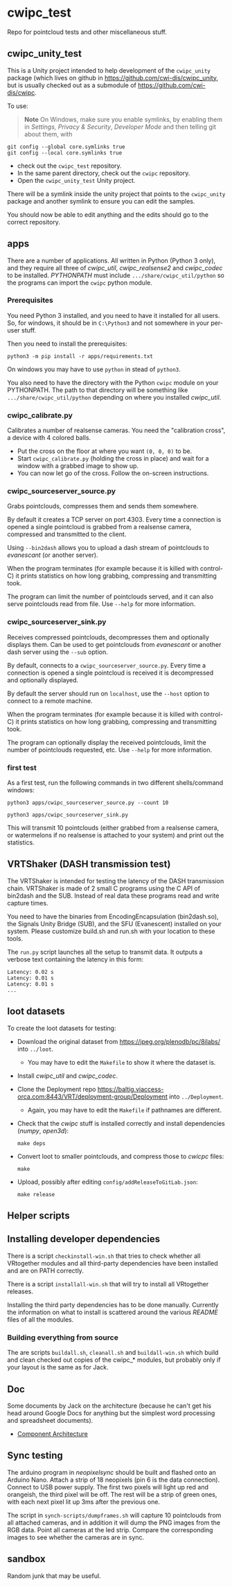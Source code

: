 # cwipc_test

Repo for pointcloud tests and other miscellaneous stuff.

## cwipc\_unity\_test

This is a Unity project intended to help development of the `cwipc_unity` package (which lives on github in <https://github.com/cwi-dis/cwipc_unity>, but is usually checked out as a submodule of <https://github.com/cwi-dis/cwipc>.

To use:

> **Note**
> On Windows, make sure you enable symlinks, by enabling them in _Settings, Privacy & Security_, _Developer Mode_ and then telling git about them, with

```
git config --global core.symlinks true
git config --local core.symlinks true
```

- check out the `cwipc_test` repository.
- In the same parent directory, check out the `cwipc` repository.
- Open the `cwipc_unity_test` Unity project.

There will be a symlink inside the unity project that points to the `cwipc_unity` package and another symlink to ensure you can edit the samples.

You should now be able to edit anything and the edits should go to the correct repository.

## apps

There are a number of applications. All written in Python (Python 3 only), and they require all three of _cwipc\_util_, _cwipc\_realsense2_ and _cwipc\_codec_ to be installed. _PYTHONPATH_ must include `.../share/cwipc_util/python` so the programs can import the `cwipc` python module.

### Prerequisites

You need Python 3 installed, and you need to have it installed for all users. So, for windows, it should be in `C:\Python3` and not somewhere in your per-user stuff.

Then you need to install the prerequisites:

```
python3 -m pip install -r apps/requirements.txt
```

On windows you may have to use `python` in stead of `python3`.

You also need to have the directory with the Python `cwipc` module on your PYTHONPATH. The path to that directory will be something like `.../share/cwipc_util/python` depending on where you installed *cwipc_util*.

### cwipc_calibrate.py

Calibrates a number of realsense cameras. You need the "calibration cross", a device with 4 colored balls.

- Put the cross on the floor at where you want `(0, 0, 0)` to be.
- Start `cwipc_calibrate.py` (holding the cross in place) and wait for a window with a grabbed image to show up.
- You can now let go of the cross. Follow the on-screen instructions.

### cwipc\_sourceserver\_source.py

Grabs pointclouds, compresses them and sends them somewhere.

By default it creates a TCP server on port 4303. Every time a connection is opened a single pointcloud is grabbed from a realsense camera, compressed and transmitted to the client.

Using `--bin2dash` allows you to upload a dash stream of pointclouds to _evanescant_ (or another server).

When the program terminates (for example because it is killed with control-C) it prints statistics on how long grabbing, compressing and transmitting took.

The program can limit the number of pointclouds served, and it can also serve pointclouds read from file. Use `--help` for more information.

### cwipc\_sourceserver\_sink.py

Receives compressed pointclouds, decompresses them and optionally displays them. Can be used to get pointclouds from _evanescant_ or another dash server using the `--sub` option.

By default, connects to a `cwipc_sourceserver_source.py`. Every time a connection is opened a single pointcloud is received it is decompressed and optionally displayed.

By default the server should run on `localhost`, use the `--host` option to connect to a remote machine.

When the program terminates (for example because it is killed with control-C) it prints statistics on how long grabbing, compressing and transmitting took.

The program can optionally display the received pointclouds, limit the number of pointclouds requested, etc. Use `--help` for more information.

### first test

As a first test, run the following commands in two different shells/command windows:

```
python3 apps/cwipc_sourceserver_source.py --count 10
```

```
python3 apps/cwipc_sourceserver_sink.py
```

This will transmit 10 pointclouds (either grabbed from a realsense camera, or watermelons if no realsense is attached to your system) and print out the statistics.

## VRTShaker (DASH transmission test)

The VRTShaker is intended for testing the latency of the DASH transmission chain. VRTShaker is made of 2 small C programs using the C API of bin2dash and the SUB. Instead of real data these programs read and write capture times.

You need to have the binaries from EncodingEncapsulation (bin2dash.so), the Signals Unity Bridge (SUB), and the SFU (Evanescent) installed on your system. Please customize build.sh and run.sh with your location to these tools.

The ```run.py``` script launches all the setup to transmit data. It outputs a verbose text containing the latency in this form:

```
Latency: 0.02 s
Latency: 0.01 s
Latency: 0.01 s
...

```

## loot datasets

To create the loot datasets for testing:

- Download the original dataset from <https://jpeg.org/plenodb/pc/8ilabs/> into `../loot`.
	
	- You may have to edit the `Makefile` to show it where the dataset is.
- Install _cwipc\_util_ and _cwipc\_codec_.
- Clone the Deployment repo <https://baltig.viaccess-orca.com:8443/VRT/deployment-group/Deployment> into `../Deployment`.
	
	- Again, you may have to edit the `Makefile` if pathnames are different.
- Check that the _cwipc_ stuff is installed correctly and install dependencies (_numpy_, _open3d_):

  ```
  make deps
  ```
- Convert loot to smaller pointclouds, and compress those to _cwicpc_ files:

  ```
  make
  ```
 - Upload, possibly after editing `config/addReleaseToGitLab.json`:

   ```
   make release
   ```

## Helper scripts

## Installing developer dependencies

There is a script `checkinstall-win.sh` that tries to check whether all VRtogether modules and all third-party dependencies have been
installed and are on PATH correctly.

There is a script `installall-win.sh` that will try to install all VRtogether releases.

Installing the third party dependencies has to be done manually. Currently the information on what to install is scattered around the various *README* files of all the modules.

### Building everything from source

The are scripts `buildall.sh`, `cleanall.sh` and `buildall-win.sh` which build and clean checked out copies of the cwipc_* modules, but probably only if your layout is the same as for Jack.

## Doc

Some documents by Jack on the architecture (because he can't get his head around Google Docs for anything but the simplest word processing and spreadsheet documents).

- [Component Architecture](doc/component-architecture.md)

## Sync testing

The arduino program in _neopixelsync_ should be built and flashed onto an Arduino Nano. Attach a strip of 18 neopixels (pin 6 is the data connection). Connect to USB power supply. The first two pixels will light up red and orangeish, the third pixel will be off. The rest will be a strip of green ones, with each next pixel lit up 3ms after the previous one.

The script in `synch-scripts/dumpframes.sh` will capture 10 pointclouds from all attached cameras, and in addition it will dump the PNG images from the RGB data. Point all cameras at the led strip. Compare the corresponding images to see whether the cameras are in sync.

## sandbox

Random junk that may be useful.
